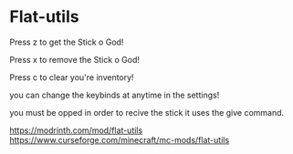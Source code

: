# Flat-utils
Press z to get the Stick o God!

Press x to remove the Stick o God!

Press c to clear you're inventory!

you can change the keybinds at anytime in the settings!

you must be opped in order to recive the stick it uses the give command.

https://modrinth.com/mod/flat-utils
https://www.curseforge.com/minecraft/mc-mods/flat-utils
